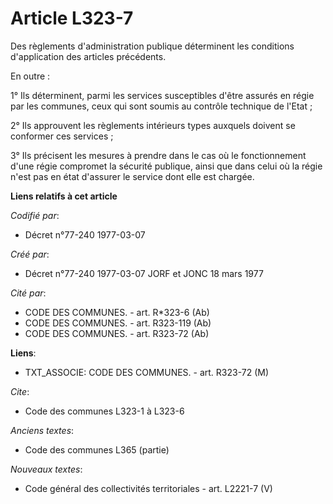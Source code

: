 # Article L323-7

Des règlements d'administration publique déterminent les conditions d'application des articles précédents.

En outre :

1° Ils déterminent, parmi les services susceptibles d'être assurés en régie par les communes, ceux qui sont soumis au
contrôle technique de l'Etat ;

2° Ils approuvent les règlements intérieurs types auxquels doivent se conformer ces services ;

3° Ils précisent les mesures à prendre dans le cas où le fonctionnement d'une régie compromet la sécurité publique, ainsi que
dans celui où la régie n'est pas en état d'assurer le service dont elle est chargée.

**Liens relatifs à cet article**

_Codifié par_:

  - Décret n°77-240 1977-03-07

_Créé par_:

  - Décret n°77-240 1977-03-07 JORF et JONC 18 mars 1977

_Cité par_:

  - CODE DES COMMUNES. - art. R*323-6 (Ab)
  - CODE DES COMMUNES. - art. R323-119 (Ab)
  - CODE DES COMMUNES. - art. R323-72 (Ab)

**Liens**:

  - TXT_ASSOCIE: CODE DES COMMUNES. - art. R323-72 (M)

_Cite_:

  - Code des communes L323-1 à L323-6

_Anciens textes_:

  - Code des communes L365 (partie)

_Nouveaux textes_:

  - Code général des collectivités territoriales - art. L2221-7 (V)
